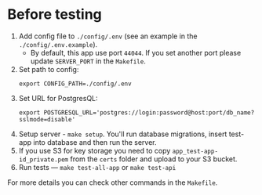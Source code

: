 # Before testing

1. Add config file to `./config/.env` (see an example in the `./config/.env.example`).
   - By default, this app use port `44044`. If you set another port please update `SERVER_PORT` in the `Makefile`.
2. Set path to config:
    ```
    export CONFIG_PATH=./config/.env
    ```
3. Set URL for PostgresQL:
    ```
    export POSTGRESQL_URL='postgres://login:password@host:port/db_name?sslmode=disable'
    ```
4. Setup server - `make setup`. You'll run database migrations, insert test-app into database and then run the server.
5. If you use S3 for key storage you need to copy `app_test-app-id_private.pem` from the `certs` folder and upload to your S3 bucket.
6. Run tests — `make test-all-app` or `make test-api`

For more details you can check other commands in the `Makefile`.